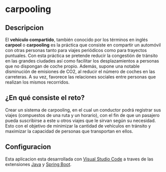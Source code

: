 # carpooling

## Descripcion

El **vehículo compartido**, también conocido por los términos en inglés **carpool** o **carpooling**​ es la práctica que consiste en compartir un automóvil con otras personas tanto para viajes periódicos como para trayectos puntuales. Con esta práctica se pretende reducir la congestión de tránsito en las grandes ciudades así como facilitar los desplazamientos a personas que no dispongan de coche propio. Además, supone una notable disminución de emisiones de CO2, al reducir el número de coches en las carreteras. A su vez, favorece las relaciones sociales entre personas que realizan los mismos recorridos.

## ¿En qué consiste el reto?

Crear un sistema de carpooling, en el cual
un conductor podrá registrar sus viajes (compuestos de
una ruta y un horario), con el fin de que un pasajero
pueda suscribirse a este u otros viajes que le sirvan según
su necesidad. Esto con el objetivo de minimizar la
cantidad de vehículos en tránsito y maximizar la
capacidad de personas que transportan en ellos.

## Configuracion

Esta aplicacion esta desarrollada con [Visual Studio Code](https://code.visualstudio.com/) a traves de las extensiones [Java](https://code.visualstudio.com/docs/java/java-tutorial#_setting-up-vs-code-for-java-development) y [Spring Boot](https://code.visualstudio.com/docs/java/java-spring-boot#_prerequisites).